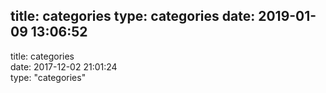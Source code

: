 title: categories
type: categories
date: 2019-01-09 13:06:52
---
title: categories  
date: 2017-12-02 21:01:24  
type: "categories"